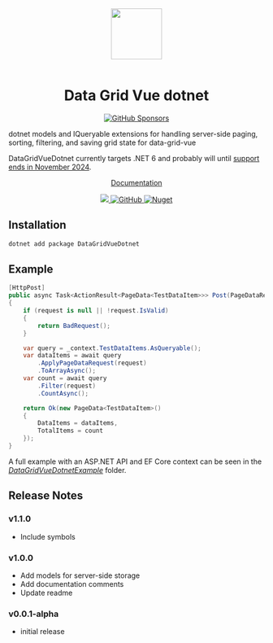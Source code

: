 <p align="center">
  <img src="/favicon.svg" width="100" style="margin: 15px 0;" />
</p>

<h1 align="center">Data Grid Vue dotnet</h1>

<p align="center">
  <a href="https://github.com/sponsors/nruffing">
    <img alt="GitHub Sponsors" src="https://img.shields.io/github/sponsors/nruffing?logo=github&color=%23ffa600">
  </a>
</p>

dotnet models and IQueryable extensions for handling server-side paging, sorting, filtering, and saving grid state for data-grid-vue


DataGridVueDotnet currently targets .NET 6 and probably will until [support ends in November 2024](https://dotnet.microsoft.com/en-us/platform/support/policy/dotnet-core).

<p align="center">
   <a href="/dotnet-generated/DataGridVueDotnet.html" target="_blank">Documentation</a>
</p>

<p align="center">
  <a href="https://github.com/nruffing/data-grid-vue-dotnet/actions/workflows/ci_cd.yml">
    <img src="https://github.com/nruffing/data-grid-vue-dotnet/actions/workflows/ci_cd.yml/badge.svg" />
  </a>
  <a href="https://github.com/nruffing/data-grid-vue-dotnet/blob/main/LICENSE" aria-label="MIT License">
    <img alt="GitHub" src="https://img.shields.io/github/license/nruffing/data-grid-vue-dotnet" />
  </a>
  <a href="https://www.nuget.org/packages/DataGridVueDotnet" target="_blank">
    <img alt="Nuget" src="https://img.shields.io/nuget/v/DataGridVueDotnet" />
  </a>
</p>

## Installation
```sh
dotnet add package DataGridVueDotnet
```

## Example
```c#
[HttpPost]
public async Task<ActionResult<PageData<TestDataItem>>> Post(PageDataRequest request)
{
    if (request is null || !request.IsValid)
    {
        return BadRequest();
    }

    var query = _context.TestDataItems.AsQueryable();
    var dataItems = await query
        .ApplyPageDataRequest(request)
        .ToArrayAsync();
    var count = await query
		.Filter(request)
		.CountAsync();

    return Ok(new PageData<TestDataItem>()
    {
        DataItems = dataItems,
        TotalItems = count
    });
}
```
A full example with an ASP.NET API and EF Core context can be seen in the [_DataGridVueDotnetExample_](https://github.com/nruffing/data-grid-vue-dotnet/tree/main/DataGridVueDotnetExample) folder.

## Release Notes

### v1.1.0
 - Include symbols

### v1.0.0
 - Add models for server-side storage
 - Add documentation comments
 - Update readme

### v0.0.1-alpha
 - initial release
